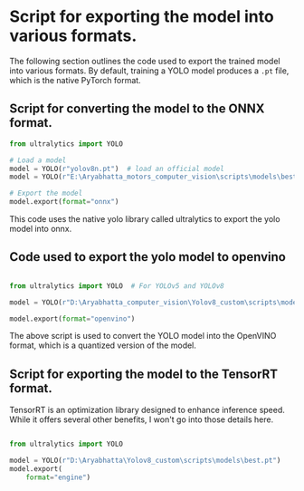 # Script for exporting the model into various formats.

The following section outlines the code used to export the trained model into various formats. By default, training a YOLO model produces a `.pt` file, which is the native PyTorch format.

## Script for converting the model to the ONNX format.

``` py title="onnx_converter.py" linenums="1"
from ultralytics import YOLO

# Load a model
model = YOLO(r"yolov8n.pt")  # load an official model
model = YOLO(r"E:\Aryabhatta_motors_computer_vision\scripts\models\best.pt")  # load a custom trained model

# Export the model
model.export(format="onnx")
```

This code uses the native yolo library called ultralytics to export the yolo model into onnx.

## Code used to export the yolo model to openvino

```py title="yolo_openvino_export.py" linenums="1"

from ultralytics import YOLO  # For YOLOv5 and YOLOv8

model = YOLO(r"D:\Aryabhatta_computer_vision\Yolov8_custom\scripts\models\best(1).pt")

model.export(format="openvino")

```

The above script is used to convert the YOLO model into the OpenVINO format, which is a quantized version of the model.

## Script for exporting the model to the TensorRT format.

TensorRT is an optimization library designed to enhance inference speed. While it offers several other benefits, I won't go into those details here.

```py title="yolov8_tensorrt.py" linenums="1"

from ultralytics import YOLO

model = YOLO(r"D:\Aryabhatta\Yolov8_custom\scripts\models\best.pt")
model.export(
    format="engine")
```

